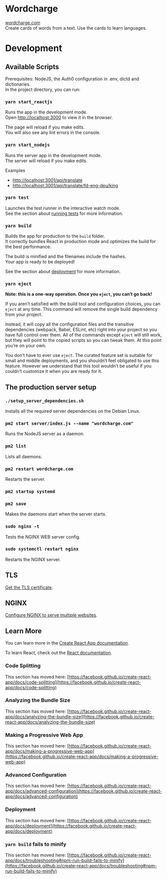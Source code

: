 # Wordcharge
[wordcharge.com](http://wordcharge.com)\
Create cards of words from a text. Use the cards to learn languages.

# Development

## Available Scripts

Prerequisites: NodeJS, the Auth0 configuration in .env, dictd and dictionaries.\
In the project directory, you can run:

### `yarn start_reactjs`

Runs the app in the development mode.\
Open [http://localhost:3000](http://localhost:3000) to view it in the browser.

The page will reload if you make edits.\
You will also see any lint errors in the console.

### `yarn start_nodejs`

Runs the server app in the development mode.\
The server will reload if you make edits.

Examples
- [http://localhost:3001/api/translate](http://localhost:3001/api/translate)
- [http://localhost:3001/api/translate/fd-eng-deu/king](http://localhost:3001/api/translate/eng-deu/king)


### `yarn test`

Launches the test runner in the interactive watch mode.\
See the section about [running tests](https://facebook.github.io/create-react-app/docs/running-tests) for more information.

### `yarn build`

Builds the app for production to the `build` folder.\
It correctly bundles React in production mode and optimizes the build for the best performance.

The build is minified and the filenames include the hashes.\
Your app is ready to be deployed!

See the section about [deployment](https://facebook.github.io/create-react-app/docs/deployment) for more information.

### `yarn eject`

**Note: this is a one-way operation. Once you `eject`, you can’t go back!**

If you aren’t satisfied with the build tool and configuration choices, you can `eject` at any time. This command will remove the single build dependency from your project.

Instead, it will copy all the configuration files and the transitive dependencies (webpack, Babel, ESLint, etc) right into your project so you have full control over them. All of the commands except `eject` will still work, but they will point to the copied scripts so you can tweak them. At this point you’re on your own.

You don’t have to ever use `eject`. The curated feature set is suitable for small and middle deployments, and you shouldn’t feel obligated to use this feature. However we understand that this tool wouldn’t be useful if you couldn’t customize it when you are ready for it.

## The production server setup

### `./setup_server_dependencies.sh`

Installs all the required server dependencies on the Debian Linux.

### `pm2 start server/index.js --name "wordcharge.com"`

Runs the NodeJS server as a daemon.

### `pm2 list` 

Lists all daemons.

### `pm2 restart wordcharge.com`

Restarts the server.

### `pm2 startup systemd`
### `pm2 save`

Makes the daemons start when the server starts.

### `sudo nginx -t`

Tests the NGINX WEB server config.

### `sudo systemctl restart nginx`

Restarts the NGINX server.

## TLS

[Get the TLS certificate](https://certbot.eff.org/lets-encrypt/debianbuster-nginx).

## NGINX

[Configure NGINX to serve multiple websites](https://webdock.io/en/docs/how-guides/shared-hosting-multiple-websites/how-configure-nginx-to-serve-multiple-websites-single-vps).

## Learn More

You can learn more in the [Create React App documentation](https://facebook.github.io/create-react-app/docs/getting-started).

To learn React, check out the [React documentation](https://reactjs.org/).

### Code Splitting

This section has moved here: [https://facebook.github.io/create-react-app/docs/code-splitting](https://facebook.github.io/create-react-app/docs/code-splitting)

### Analyzing the Bundle Size

This section has moved here: [https://facebook.github.io/create-react-app/docs/analyzing-the-bundle-size](https://facebook.github.io/create-react-app/docs/analyzing-the-bundle-size)

### Making a Progressive Web App

This section has moved here: [https://facebook.github.io/create-react-app/docs/making-a-progressive-web-app](https://facebook.github.io/create-react-app/docs/making-a-progressive-web-app)

### Advanced Configuration

This section has moved here: [https://facebook.github.io/create-react-app/docs/advanced-configuration](https://facebook.github.io/create-react-app/docs/advanced-configuration)

### Deployment

This section has moved here: [https://facebook.github.io/create-react-app/docs/deployment](https://facebook.github.io/create-react-app/docs/deployment)

### `yarn build` fails to minify

This section has moved here: [https://facebook.github.io/create-react-app/docs/troubleshooting#npm-run-build-fails-to-minify](https://facebook.github.io/create-react-app/docs/troubleshooting#npm-run-build-fails-to-minify)
